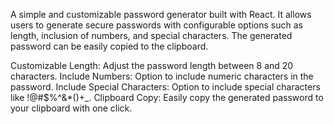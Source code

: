 A simple and customizable password generator built with React. It allows users to generate secure passwords with configurable options such as length, inclusion of numbers, and special characters. The generated password can be easily copied to the clipboard.

Customizable Length: Adjust the password length between 8 and 20 characters.
Include Numbers: Option to include numeric characters in the password.
Include Special Characters: Option to include special characters like !@#$%^&*()+_.
Clipboard Copy: Easily copy the generated password to your clipboard with one click.
